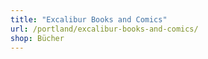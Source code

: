 ```yaml
---
title: "Excalibur Books and Comics"
url: /portland/excalibur-books-and-comics/
shop: Bücher
---
```

